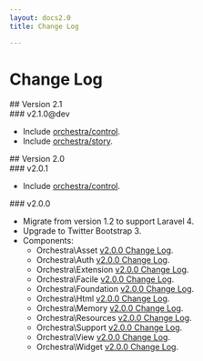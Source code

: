 ```yaml
---
layout: docs2.0
title: Change Log

---
```


# Change Log

<section id="v2.1">
## Version 2.1

<article id="v2.1.0">
### v2.1.0@dev

* Include [orchestra/control](https://github.com/orchestral/control).
* Include [orchestra/story](https://github.com/orchestral/story).

</article>

</section>

<section id="v2.0">
## Version 2.0

<article id="v2.0.1">
### v2.0.1

* Include [orchestra/control](https://github.com/orchestra/control).

</article>

<article id="v2.0.0">
### v2.0.0

* Migrate from version 1.2 to support Laravel 4.
* Upgrade to Twitter Bootstrap 3.
* Components:
  * Orchestra\Asset [v2.0.0 Change Log](/docs/2.0/components/asset/changes/#v2.0.0).
  * Orchestra\Auth [v2.0.0 Change Log](/docs/2.0/components/auth/changes/#v2.0.0).
  * Orchestra\Extension [v2.0.0 Change Log](/docs/2.0/components/extension/changes/#v2.0.0).
  * Orchestra\Facile [v2.0.0 Change Log](/docs/2.0/components/facile/changes/#v2.0.0).
  * Orchestra\Foundation [v2.0.0 Change Log](/docs/2.0/components/foundation/changes/#v2.0.0).
  * Orchestra\Html [v2.0.0 Change Log](/docs/2.0/components/html/changes/#v2.0.0).
  * Orchestra\Memory [v2.0.0 Change Log](/docs/2.0/components/memory/changes/#v2.0.0).
  * Orchestra\Resources [v2.0.0 Change Log](/docs/2.0/components/resources/changes/#v2.0.0).
  * Orchestra\Support [v2.0.0 Change Log](/docs/2.0/components/support/changes/#v2.0.0).
  * Orchestra\View [v2.0.0 Change Log](/docs/2.0/components/view/changes/#v2.0.0).
  * Orchestra\Widget [v2.0.0 Change Log](/docs/2.0/components/widget/changes/#v2.0.0).

</article>

</section>


